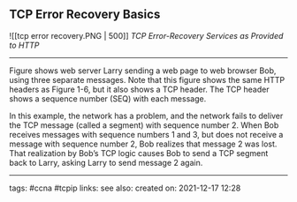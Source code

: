 ## TCP Error Recovery Basics

![[tcp error recovery.PNG | 500]]
*TCP Error-Recovery Services as Provided to HTTP*



---

Figure shows web server Larry sending a web page to web browser Bob, using three separate messages. Note that this figure shows the same HTTP headers as Figure 1-6, but it also shows a TCP header. The TCP header shows a sequence number (SEQ) with each message. 

In this example, the network has a problem, and the network fails to deliver the TCP message (called a segment) with sequence number 2. When Bob receives messages with sequence numbers 1 and 3, but does not receive a message with sequence number 2, Bob realizes that message 2 was lost. That realization by Bob’s TCP logic causes Bob to send a TCP segment back to Larry, asking Larry to send message 2 again.


---
tags: #ccna #tcpip 
links:
see also:
created on: 2021-12-17 12:28